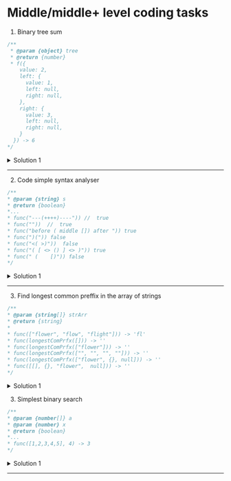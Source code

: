 # Middle/middle+ level coding tasks

1. Binary tree sum

```javascript
/**
 * @param {object} tree
 * @return {number}
 * f({
    value: 2,
    left: {
      value: 1,
      left: null,
      right: null,
    },
    right: {
      value: 3,
      left: null,
      right: null,
    }
  }) -> 6
*/
```

<details>
<summary>Solution 1</summary>
<pre>
<script>
  const btree = {
    value: 2,
    left: {
      value: 1,
      left: null,
      right: null,
    },
    right: {
      value: 3,
      left: null,
      right: null,
    }
  };
  function findTreeSum(tree) {
    let result = tree.value;
    if (tree.left) result += findTreeSum(tree.left);
    if (tree.right) result += findTreeSum(tree.right);
    return result;
  };
  console.log(findTreeSum(btree));
</script>
<div>Complexity:</div>
<p><strong>??</strong></p>
</pre>
</details>

---

2. Code simple syntax analyser

```javascript
/**
* @param {string} s
* @return {boolean}
*...
* func("---(++++)----")) //  true
* func(""))  //  true
* func("before ( middle []) after ")) true
* func(")(")) false
* func("<( >)"))  false
* func("( [ <> () ] <> )")) true
* func(" (    [)")) false
*/
```
<details>
<summary>Solution 1</summary>
<pre>
<script>
function verify(s) {
  if (typeof s !== 'string') return false;
  const arr = [];
  const pairs = {
    open: ['(', '[', '{', '<',],
    close: [')', ']', '}', '>',]
  };
  for (let i = 0; i < s.length; i++) {
    const elem = s[i];
    if (pairs.open.includes(elem)) {
      arr.push(elem);
    } else if (pairs.close.includes(elem)) {
      //  key part of algorithm
      const firstPart = pairs.open[pairs.close.indexOf(elem)];
      if (arr[arr.length - 1] === firstPart) {
        arr.splice(-1, 1);
      //
      } else {
        arr.push(elem);
      }
    }
  }
  return arr.length === 0 ? true : false;
}
</script>
<div>Complexity:</div>
<p><strong></strong></p>
</pre>
</details>

---

3. Find longest common preffix in the array of strings

```javascript
/**
* @param {string[]} strArr
* @return {string}
*
* func(["flower", "flow", "flight"])) -> 'fl'
* func(longestComPrfx([])) -> ''
* func(longestComPrfx(["flower"])) -> ''
* func(longestComPrfx(["", "", "", ""])) -> ''
* func(longestComPrfx(["flower", {}, null])) -> ''
* func([[], {}, "flower",  null])) -> ''
*/
```
<details>
<summary>Solution 1</summary>
<pre>
<script>
function longestComPrfx(strArr) {
  if (strArr.length < 2) return '';
  let commonPrefix = '';
  let candidateChar = '';
  let firstWord;
  //
  for (const word of strArr) {
    if (word && typeof word === 'string') {
      firstWord = word.toLowerCase();
      break;
    }
  }
  if (!firstWord) return '';
  //
  for (let i = 0; i < firstWord.length; i++) {
    candidateChar = firstWord[i] || '';  
    for (const word of strArr) {
      if (!word || typeof word !== 'string') continue;
      else {
        const loweredWord = word.toLowerCase();
        if (candidateChar !== loweredWord[i]) {
          return commonPrefix;
        }
      }
    }
    commonPrefix += candidateChar;
  }
  //
  if  (commonPrefix === firstWord) commonPrefix = '';
  return commonPrefix;
}
console.log(longestComPrfx(["flower", "flow", "flight"]));
console.log(longestComPrfx([]));
console.log(longestComPrfx(["flower"]));
console.log(longestComPrfx(["", "", "", ""]));
console.log(longestComPrfx(["flower", {}, null]));
console.log(longestComPrfx([[], {}, "flower",  null]));
</script>
<div>Complexity:</div>
<p><strong></strong></p>
</pre>
</details>

3. Simplest binary search

```javascript
/**
* @param {number[]} a
* @param {number} x
* @return {boolean}
*...
* func([1,2,3,4,5], 4) -> 3
*/
```

<details>
<summary>Solution 1</summary>
<pre>
<script>
const arr = [1,2,3,4,5];
function bSearch(a, x) {
  const N = a.length;
  let l = 0;
  let r = N - 1;
  while (l < r) {
    let m = Math.floor((l + r) / 2);
    if (a[m] < x) l = m + 1;
    else r = m;
  }
  return l;
}
console.log(bSearch(arr, 4));
</script>
<div>Complexity:</div>
<p><strong>log(N)</strong></p>
</pre>
</details>

---